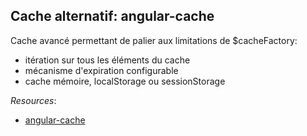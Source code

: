 ## Cache alternatif: angular-cache

Cache avancé permettant de palier aux limitations de $cacheFactory:
* itération sur tous les éléments du cache
* mécanisme d'expiration configurable
* cache mémoire, localStorage ou sessionStorage


*Resources*:

* [angular-cache](https://github.com/jmdobry/angular-cache)
